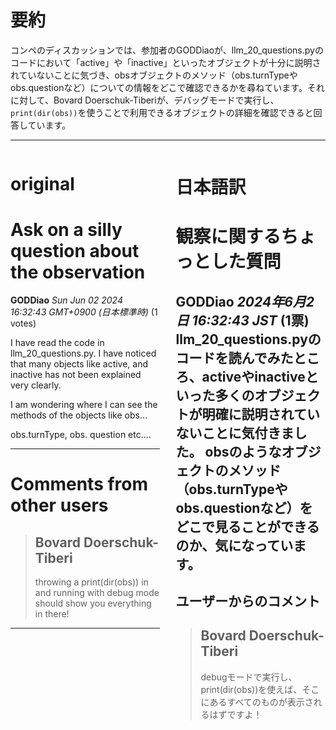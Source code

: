 # 要約 
コンペのディスカッションでは、参加者のGODDiaoが、llm_20_questions.pyのコードにおいて「active」や「inactive」といったオブジェクトが十分に説明されていないことに気づき、obsオブジェクトのメソッド（obs.turnTypeやobs.questionなど）についての情報をどこで確認できるかを尋ねています。それに対して、Bovard Doerschuk-Tiberiが、デバッグモードで実行し、`print(dir(obs))`を使うことで利用できるオブジェクトの詳細を確認できると回答しています。

---


<style>
.column-left{
  float: left;
  width: 47.5%;
  text-align: left;
}
.column-right{
  float: right;
  width: 47.5%;
  text-align: left;
}
.column-one{
  float: left;
  width: 100%;
  text-align: left;
}
</style>


<div class="column-left">

# original

# Ask on a silly question about the observation

**GODDiao** *Sun Jun 02 2024 16:32:43 GMT+0900 (日本標準時)* (1 votes)

I have read the code in llm_20_questions.py. I have noticed that many objects like active, and inactive has not been explained very clearly.

I am wondering where I can see the methods of the objects like obs…

obs.turnType, obs. question etc….



---

 # Comments from other users

> ## Bovard Doerschuk-Tiberi
> 
> throwing a print(dir(obs)) in and running with debug mode should show you everything in there!
> 
> 
> 


---



</div>
<div class="column-right">

# 日本語訳

# 観察に関するちょっとした質問
**GODDiao** *2024年6月2日 16:32:43 JST* (1票)
llm_20_questions.pyのコードを読んでみたところ、activeやinactiveといった多くのオブジェクトが明確に説明されていないことに気付きました。
obsのようなオブジェクトのメソッド（obs.turnTypeやobs.questionなど）をどこで見ることができるのか、気になっています。
---
 ## ユーザーからのコメント
> ## Bovard Doerschuk-Tiberi
> 
> debugモードで実行し、print(dir(obs))を使えば、そこにあるすべてのものが表示されるはずですよ！


</div>